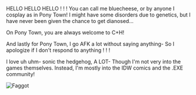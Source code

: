 HELLO HELLO HELLO ! ! ! You can call me bluecheese, or by anyone I cosplay as in Pony Town! I might have some disorders due to genetics, but I have never been given the chance to get dianosed...

On Pony Town, you are always welcome to C+H!

And lastly for Pony Town, I go AFK a lot without saying anything- So I apologize if I don't respond to anything ! ! !

I love uh uhm- sonic the hedgehog, A LOT- Though I'm not very into the games themselves. Instead, I'm mostly into the IDW comics and the .EXE community!

![Faggot](https://pbs.twimg.com/media/GhwnUTmagAEkDTa?format=jpg&name=large)
